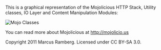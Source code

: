 This is a graphical representation of the Mojolicious HTTP Stack, Utility classes, IO Layer and Content Manipulation Modules:

![Mojo Classes](https://github.com/marcusramberg/mojo-classes/raw/e9ea8f04196e5e81df7d58a093b6be8057c5f567/Mojolicious%20Classes.jpg)

You can read more about Mojolicious at http://mojolicio.us

Copyright 2011 Marcus Ramberg. Licensed under CC BY-SA 3.0.

